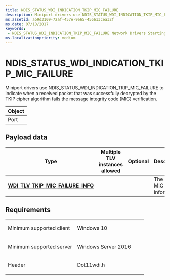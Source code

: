 ```yaml
---
title: NDIS_STATUS_WDI_INDICATION_TKIP_MIC_FAILURE
description: Miniport drivers use NDIS_STATUS_WDI_INDICATION_TKIP_MIC_FAILURE to indicate when a received packet that was successfully decrypted by the TKIP cipher algorithm fails the message integrity code (MIC) verification.
ms.assetid: ab9d3109-72af-457e-9e65-456613cea32f
ms.date: 07/18/2017
keywords:
 - NDIS_STATUS_WDI_INDICATION_TKIP_MIC_FAILURE Network Drivers Starting with Windows Vista
ms.localizationpriority: medium
---
```


# NDIS\_STATUS\_WDI\_INDICATION\_TKIP\_MIC\_FAILURE


Miniport drivers use NDIS\_STATUS\_WDI\_INDICATION\_TKIP\_MIC\_FAILURE to indicate when a received packet that was successfully decrypted by the TKIP cipher algorithm fails the message integrity code (MIC) verification.

| Object |
|--------|
| Port   |

 

## Payload data


| Type                                                                             | Multiple TLV instances allowed | Optional | Description                       |
|----------------------------------------------------------------------------------|--------------------------------|----------|-----------------------------------|
| [**WDI\_TLV\_TKIP\_MIC\_FAILURE\_INFO**](https://docs.microsoft.com/windows-hardware/drivers/network/wdi-tlv-tkip-mic-failure-info) |                                |          | The TKIP MIC failure information. |

 

Requirements
------------

<table>
<colgroup>
<col width="50%" />
<col width="50%" />
</colgroup>
<tbody>
<tr class="odd">
<td><p>Minimum supported client</p></td>
<td><p>Windows 10</p></td>
</tr>
<tr class="even">
<td><p>Minimum supported server</p></td>
<td><p>Windows Server 2016</p></td>
</tr>
<tr class="odd">
<td><p>Header</p></td>
<td>Dot11wdi.h</td>
</tr>
</tbody>
</table>

 

 




